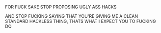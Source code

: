 FOR FUCK SAKE STOP PROPOSING UGLY ASS HACKS

AND STOP FUCKING SAYING THAT YOU'RE GIVING ME A CLEAN STANDARD HACKLESS THING, THATS WHAT I EXPECT YOU TO FUCKING DO